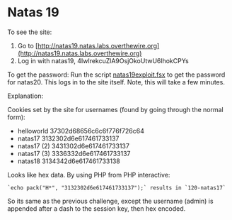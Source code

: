 # Natas 19

To see the site:

1. Go to [http://natas19.natas.labs.overthewire.org](http://natas19.natas.labs.overthewire.org)
2. Log in with natas19, 4IwIrekcuZlA9OsjOkoUtwU6lhokCPYs

To get the password: Run the script [natas19exploit.fsx](./natas19exploit.fsx) to get the password for natas20. This logs in to the site itself. Note, this will take a few minutes.

Explanation:

Cookies set by the site for usernames (found by going through the normal form): 

- helloworld    37302d68656c6c6f776f726c64
- natas17       3132302d6e617461733137
- natas17 (2)   3431302d6e617461733137
- natas17 (3)   3336332d6e617461733137
- natas18       3134342d6e617461733138

Looks like hex data. By using PHP from PHP interactive:

    `echo pack("H*", "3132302d6e617461733137");` results in `120-natas17`

So its same as the previous challenge, except the username (admin) is appended after a dash to the session key, then hex encoded.